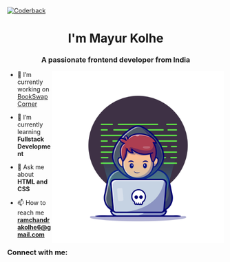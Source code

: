 [![Coderback](/CODERBACK.jpg)](https://github.com/Mayurkolhe16/Mayurkolhe16)
<h1 align="center">I'm Mayur Kolhe</h1>
<h3 align="center">A passionate frontend developer from India</h3>

<img align="right" alt="Coding" width="400" src="coder.jpg">





- 🔭 I’m currently working on [BookSwapCorner](https://bookswapcorner.netlify.app/)

- 🌱 I’m currently learning **Fullstack Development**

- 💬 Ask me about **HTML and CSS**

- 📫 How to reach me **ramchandrakolhe6@gmail.com**


<h3 align="left">Connect with me:</h3>